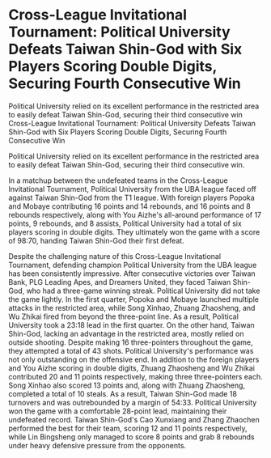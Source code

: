 # Cross-League Invitational Tournament: Political University Defeats Taiwan Shin-God with Six Players Scoring Double Digits, Securing Fourth Consecutive Win

Political University relied on its excellent performance in the restricted area to easily defeat Taiwan Shin-God, securing their third consecutive win 
 Cross-League Invitational Tournament: Political University Defeats Taiwan Shin-God with Six Players Scoring Double Digits, Securing Fourth Consecutive Win

Political University relied on its excellent performance in the restricted area to easily defeat Taiwan Shin-God, securing their third consecutive win.

In a matchup between the undefeated teams in the Cross-League Invitational Tournament, Political University from the UBA league faced off against Taiwan Shin-God from the T1 league. With foreign players Popoka and Mobaye contributing 16 points and 14 rebounds, and 16 points and 8 rebounds respectively, along with You Aizhe's all-around performance of 17 points, 9 rebounds, and 8 assists, Political University had a total of six players scoring in double digits. They ultimately won the game with a score of 98:70, handing Taiwan Shin-God their first defeat.

Despite the challenging nature of this Cross-League Invitational Tournament, defending champion Political University from the UBA league has been consistently impressive. After consecutive victories over Taiwan Bank, PLG Leading Apes, and Dreamers United, they faced Taiwan Shin-God, who had a three-game winning streak. Political University did not take the game lightly. In the first quarter, Popoka and Mobaye launched multiple attacks in the restricted area, while Song Xinhao, Zhuang Zhaosheng, and Wu Zhikai fired from beyond the three-point line. As a result, Political University took a 23:18 lead in the first quarter. On the other hand, Taiwan Shin-God, lacking an advantage in the restricted area, mostly relied on outside shooting. Despite making 16 three-pointers throughout the game, they attempted a total of 43 shots. Political University's performance was not only outstanding on the offensive end. In addition to the foreign players and You Aizhe scoring in double digits, Zhuang Zhaosheng and Wu Zhikai contributed 20 and 11 points respectively, making three three-pointers each. Song Xinhao also scored 13 points and, along with Zhuang Zhaosheng, completed a total of 10 steals. As a result, Taiwan Shin-God made 18 turnovers and was outrebounded by a margin of 54:33. Political University won the game with a comfortable 28-point lead, maintaining their undefeated record. Taiwan Shin-God's Cao Xunxiang and Zhang Zhaochen performed the best for their team, scoring 12 and 11 points respectively, while Lin Bingsheng only managed to score 8 points and grab 8 rebounds under heavy defensive pressure from the opponents.
